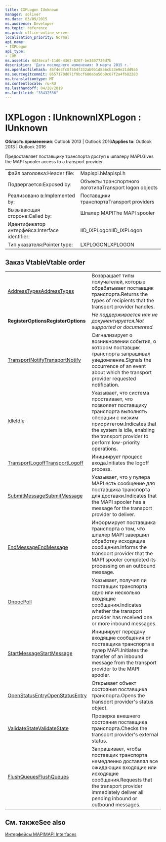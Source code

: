 ```yaml
---
title: IXPLogon IUnknown
manager: soliver
ms.date: 03/09/2015
ms.audience: Developer
ms.topic: reference
ms.prod: office-online-server
localization_priority: Normal
api_name:
- IXPLogon
api_type:
- COM
ms.assetid: 4d24ecaf-11d0-4362-8207-be3407736d7b
description: 'Дата последнего изменения: 9 марта 2015 г.'
ms.openlocfilehash: 46f4e3fc8f554f332ab9b1d8a6cb33e9e21dd9a5
ms.sourcegitcommit: 8657170d071f9bcf680aba50b9c07f2a4fb82283
ms.translationtype: MT
ms.contentlocale: ru-RU
ms.lasthandoff: 04/28/2019
ms.locfileid: "33432536"
---
```

# <a name="ixplogon--iunknown"></a><span data-ttu-id="8b16a-103">IXPLogon : IUnknown</span><span class="sxs-lookup"><span data-stu-id="8b16a-103">IXPLogon : IUnknown</span></span>

  
  
<span data-ttu-id="8b16a-104">**Область применения**: Outlook 2013 | Outlook 2016</span><span class="sxs-lookup"><span data-stu-id="8b16a-104">**Applies to**: Outlook 2013 | Outlook 2016</span></span> 
  
<span data-ttu-id="8b16a-105">Предоставляет поставщику транспорта доступ к шпалеру MAPI.</span><span class="sxs-lookup"><span data-stu-id="8b16a-105">Gives the MAPI spooler access to a transport provider.</span></span> 
  
|||
|:-----|:-----|
|<span data-ttu-id="8b16a-106">Файл заголовка:</span><span class="sxs-lookup"><span data-stu-id="8b16a-106">Header file:</span></span>  <br/> |<span data-ttu-id="8b16a-107">Mapispi.h</span><span class="sxs-lookup"><span data-stu-id="8b16a-107">Mapispi.h</span></span>  <br/> |
|<span data-ttu-id="8b16a-108">Подвергается:</span><span class="sxs-lookup"><span data-stu-id="8b16a-108">Exposed by:</span></span>  <br/> |<span data-ttu-id="8b16a-109">Объекты транспортного логотипа</span><span class="sxs-lookup"><span data-stu-id="8b16a-109">Transport logon objects</span></span>  <br/> |
|<span data-ttu-id="8b16a-110">Реализовано в:</span><span class="sxs-lookup"><span data-stu-id="8b16a-110">Implemented by:</span></span>  <br/> |<span data-ttu-id="8b16a-111">Поставщики транспорта</span><span class="sxs-lookup"><span data-stu-id="8b16a-111">Transport providers</span></span>  <br/> |
|<span data-ttu-id="8b16a-112">Вызывающая сторона:</span><span class="sxs-lookup"><span data-stu-id="8b16a-112">Called by:</span></span>  <br/> |<span data-ttu-id="8b16a-113">Шпалер MAPI</span><span class="sxs-lookup"><span data-stu-id="8b16a-113">The MAPI spooler</span></span>  <br/> |
|<span data-ttu-id="8b16a-114">Идентификатор интерфейса:</span><span class="sxs-lookup"><span data-stu-id="8b16a-114">Interface identifier:</span></span>  <br/> |<span data-ttu-id="8b16a-115">IID_IXPLogon</span><span class="sxs-lookup"><span data-stu-id="8b16a-115">IID_IXPLogon</span></span>  <br/> |
|<span data-ttu-id="8b16a-116">Тип указателя:</span><span class="sxs-lookup"><span data-stu-id="8b16a-116">Pointer type:</span></span>  <br/> |<span data-ttu-id="8b16a-117">LXPLOGON</span><span class="sxs-lookup"><span data-stu-id="8b16a-117">LXPLOGON</span></span>  <br/> |
   
## <a name="vtable-order"></a><span data-ttu-id="8b16a-118">Заказ Vtable</span><span class="sxs-lookup"><span data-stu-id="8b16a-118">Vtable order</span></span>

|||
|:-----|:-----|
|[<span data-ttu-id="8b16a-119">AddressTypes</span><span class="sxs-lookup"><span data-stu-id="8b16a-119">AddressTypes</span></span>](ixplogon-addresstypes.md) <br/> |<span data-ttu-id="8b16a-120">Возвращает типы получателей, которые обрабатывает поставщик транспорта.</span><span class="sxs-lookup"><span data-stu-id="8b16a-120">Returns the types of recipients that the transport provider handles.</span></span>  <br/> |
|<span data-ttu-id="8b16a-121">**RegisterOptions**</span><span class="sxs-lookup"><span data-stu-id="8b16a-121">**RegisterOptions**</span></span> <br/> | <span data-ttu-id="8b16a-122">*Не поддерживается или не документируется.*</span><span class="sxs-lookup"><span data-stu-id="8b16a-122">*Not supported or documented.*</span></span>  <br/> |
|[<span data-ttu-id="8b16a-123">TransportNotify</span><span class="sxs-lookup"><span data-stu-id="8b16a-123">TransportNotify</span></span>](ixplogon-transportnotify.md) <br/> |<span data-ttu-id="8b16a-124">Сигнализирует о возникновении события, о котором поставщик транспорта запрашивал уведомление.</span><span class="sxs-lookup"><span data-stu-id="8b16a-124">Signals the occurrence of an event about which the transport provider requested notification.</span></span>  <br/> |
|[<span data-ttu-id="8b16a-125">Idle</span><span class="sxs-lookup"><span data-stu-id="8b16a-125">Idle</span></span>](ixplogon-idle.md) <br/> |<span data-ttu-id="8b16a-126">Указывает, что система простаивает, что позволяет поставщику транспорта выполнять операции с низким приоритетом.</span><span class="sxs-lookup"><span data-stu-id="8b16a-126">Indicates that the system is idle, enabling the transport provider to perform low-priority operations.</span></span>  <br/> |
|[<span data-ttu-id="8b16a-127">TransportLogoff</span><span class="sxs-lookup"><span data-stu-id="8b16a-127">TransportLogoff</span></span>](ixplogon-transportlogoff.md) <br/> |<span data-ttu-id="8b16a-128">Инициирует процесс входа.</span><span class="sxs-lookup"><span data-stu-id="8b16a-128">Initiates the logoff process.</span></span>  <br/> |
|[<span data-ttu-id="8b16a-129">SubmitMessage</span><span class="sxs-lookup"><span data-stu-id="8b16a-129">SubmitMessage</span></span>](ixplogon-submitmessage.md) <br/> |<span data-ttu-id="8b16a-130">Указывает, что у пулера MAPI есть сообщение для поставщика транспорта для доставки.</span><span class="sxs-lookup"><span data-stu-id="8b16a-130">Indicates that the MAPI spooler has a message for the transport provider to deliver.</span></span>  <br/> |
|[<span data-ttu-id="8b16a-131">EndMessage</span><span class="sxs-lookup"><span data-stu-id="8b16a-131">EndMessage</span></span>](ixplogon-endmessage.md) <br/> |<span data-ttu-id="8b16a-132">Информирует поставщика транспорта о том, что шпалер MAPI завершил обработку исходящие сообщения.</span><span class="sxs-lookup"><span data-stu-id="8b16a-132">Informs the transport provider that the MAPI spooler completed its processing on an outbound message.</span></span>  <br/> |
|[<span data-ttu-id="8b16a-133">Опрос</span><span class="sxs-lookup"><span data-stu-id="8b16a-133">Poll</span></span>](ixplogon-poll.md) <br/> |<span data-ttu-id="8b16a-134">Указывает, получил ли поставщик транспорта одно или несколько входящие сообщения.</span><span class="sxs-lookup"><span data-stu-id="8b16a-134">Indicates whether the transport provider has received one or more inbound messages.</span></span>  <br/> |
|[<span data-ttu-id="8b16a-135">StartMessage</span><span class="sxs-lookup"><span data-stu-id="8b16a-135">StartMessage</span></span>](ixplogon-startmessage.md) <br/> |<span data-ttu-id="8b16a-136">Инициирует передачу входящие сообщения от поставщика транспорта в пулер MAPI.</span><span class="sxs-lookup"><span data-stu-id="8b16a-136">Initiates the transfer of an inbound message from the transport provider to the MAPI spooler.</span></span>  <br/> |
|[<span data-ttu-id="8b16a-137">OpenStatusEntry</span><span class="sxs-lookup"><span data-stu-id="8b16a-137">OpenStatusEntry</span></span>](ixplogon-openstatusentry.md) <br/> |<span data-ttu-id="8b16a-138">Открывает объект состояния поставщика транспорта.</span><span class="sxs-lookup"><span data-stu-id="8b16a-138">Opens the transport provider's status object.</span></span>  <br/> |
|[<span data-ttu-id="8b16a-139">ValidateState</span><span class="sxs-lookup"><span data-stu-id="8b16a-139">ValidateState</span></span>](ixplogon-validatestate.md) <br/> |<span data-ttu-id="8b16a-140">Проверка внешнего состояния поставщика транспорта.</span><span class="sxs-lookup"><span data-stu-id="8b16a-140">Checks the transport provider's external status.</span></span>  <br/> |
|[<span data-ttu-id="8b16a-141">FlushQueues</span><span class="sxs-lookup"><span data-stu-id="8b16a-141">FlushQueues</span></span>](ixplogon-flushqueues.md) <br/> |<span data-ttu-id="8b16a-142">Запрашивает, чтобы поставщик транспорта немедленно доставлял все ожидающих входящие или исходящие сообщения.</span><span class="sxs-lookup"><span data-stu-id="8b16a-142">Requests that the transport provider immediately deliver all pending inbound or outbound messages.</span></span>  <br/> |
   
## <a name="see-also"></a><span data-ttu-id="8b16a-143">См. также</span><span class="sxs-lookup"><span data-stu-id="8b16a-143">See also</span></span>



[<span data-ttu-id="8b16a-144">Интерфейсы MAPI</span><span class="sxs-lookup"><span data-stu-id="8b16a-144">MAPI Interfaces</span></span>](mapi-interfaces.md)

